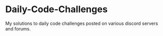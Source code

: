 # Daily-Code-Challenges
My solutions to daily code challenges posted on various discord servers and forums.
